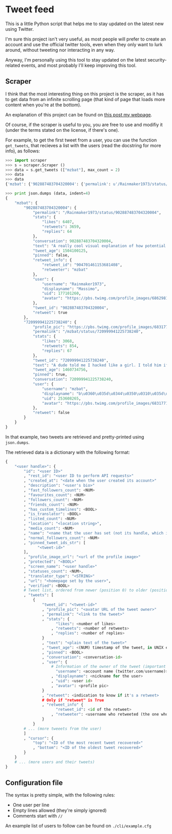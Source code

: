 # Tweet feed

This is a little Python script that helps me to stay updated on the latest new using
Twitter.

I'm sure this project isn't very useful, as most people will prefer to create an account
and use the official twitter tools, even when they only want to lurk around, without
tweeting nor interacting in any way.

Anyway, I'm personally using this tool to stay updated on the latest security-related
events, and most probably I'll keep improving this tool.

## Scraper

I think that the most interesting thing on this project is the scraper, as it has to get
data from an infinite scrolling page (that kind of page that loads more content when
you're at the bottom).

An explanation of this project can be found on
[this post my webpage](https://foo-manroot.github.io/post/scraping/twitter/2017/09/05/scraping-twitter.html).

Of course, if the scraper is useful to you, you are free to use and modifiy it (under the
terms stated on the license, if there's one).

For example, to get the first tweet from a user, you can use the function `get_tweets`,
that recieves a list with the users (read the docstring for more info), as follows:
```python
>>> import scraper
>>> s = scraper.Scraper ()
>>> data = s.get_tweets (["mzbat"], max_count = 2)
>>> data
>>> data
{'mzbat': {'902887483704320004': {'permalink': u'/Rainmaker1973/status/902887483704320004', 'stats': {'likes': 6407, 'retweets': 3659, 'replies': 64}, 'conversation': 902887483704320004, 'text': u'A really cool visual explanation of how potential &amp; kinetic energy are\nexchanged on a trampoline [http://buff.ly/2qhkllZ\xa0](https://t.co/a4NepKyZnj\n"http://buff.ly/2qhkllZ"\n)[pic.twitter.com/gAR1WWBHiu](https://t.co/gAR1WWBHiu)\n\n', 'tweet_age': 1504100125, 'pinned': False, 'retweet_info': {'retweet_id': u'904701461153681408', 'retweeter': u'mzbat'}, 'user': {'username': u'Rainmaker1973', 'displayname': u'Massimo', 'uid': 177101260, 'avatar': u'https://pbs.twimg.com/profile_images/686298118904786944/H4aoP8vA_bigger.jpg'}, 'tweet_id': '902887483704320004', 'retweet': True}, '720999941225738240': {'profile_pic': u'https://pbs.twimg.com/profile_images/683177128943337472/4CSt778e_400x400.jpg', 'permalink': u'/mzbat/status/720999941225738240', 'stats': {'likes': 3068, 'retweets': 854, 'replies': 67}, 'tweet_id': '720999941225738240', 'text': u'A dude told me I hacked like a girl. I told him if he popped shells a little\nfaster, he could too.[pic.twitter.com/PgiyYw41oo](https://t.co/PgiyYw41oo)\n\n', 'tweet_age': 1460734756, 'pinned': True, 'conversation': 720999941225738240, 'user': {'username': u'mzbat', 'displayname': u'b\u0360\u035d\u0344\u0350\u0310\u035d\u030a\u0341a\u030f\u0344\u0343\u0305\u0302\u0313\u030f\u0304t\u0352', 'uid': 253608265, 'avatar': u'https://pbs.twimg.com/profile_images/683177128943337472/4CSt778e_bigger.jpg'}, 'retweet': False}}}

>>> print json.dumps (data, indent=4)
{
    "mzbat": {
        "902887483704320004": {
            "permalink": "/Rainmaker1973/status/902887483704320004",
            "stats": {
                "likes": 6407,
                "retweets": 3659,
                "replies": 64
            },
            "conversation": 902887483704320004,
            "text": "A really cool visual explanation of how potential &amp; kinetic energy are\nexchanged on a trampoline [http://buff.ly/2qhkllZ\u00a0](https://t.co/a4NepKyZnj\n\"http://buff.ly/2qhkllZ\"\n)[pic.twitter.com/gAR1WWBHiu](https://t.co/gAR1WWBHiu)\n\n",
            "tweet_age": 1504100125,
            "pinned": false,
            "retweet_info": {
                "retweet_id": "904701461153681408",
                "retweeter": "mzbat"
            },
            "user": {
                "username": "Rainmaker1973",
                "displayname": "Massimo",
                "uid": 177101260,
                "avatar": "https://pbs.twimg.com/profile_images/686298118904786944/H4aoP8vA_bigger.jpg"
            },
            "tweet_id": "902887483704320004",
            "retweet": true
        },
        "720999941225738240": {
            "profile_pic": "https://pbs.twimg.com/profile_images/683177128943337472/4CSt778e_400x400.jpg",
            "permalink": "/mzbat/status/720999941225738240",
            "stats": {
                "likes": 3068,
                "retweets": 854,
                "replies": 67
            },
            "tweet_id": "720999941225738240",
            "text": "A dude told me I hacked like a girl. I told him if he popped shells a little\nfaster, he could too.[pic.twitter.com/PgiyYw41oo](https://t.co/PgiyYw41oo)\n\n",
            "tweet_age": 1460734756,
            "pinned": true,
            "conversation": 720999941225738240,
            "user": {
                "username": "mzbat",
                "displayname": "b\u0360\u035d\u0344\u0350\u0310\u035d\u030a\u0341a\u030f\u0344\u0343\u0305\u0302\u0313\u030f\u0304t\u0352",
                "uid": 253608265,
                "avatar": "https://pbs.twimg.com/profile_images/683177128943337472/4CSt778e_bigger.jpg"
            },
            "retweet": false
        }
    }
}
```

In that example, two tweets are retrieved and pretty-printed using `json.dumps`.

The retrieved data is a dictionary with the following format:
```python
{
    "<user handle>": {
        "id": "<user ID>"
        , "rest_id": "<user ID to perform API requests>"
        , "created_at": "<date when the user created its account>"
        , "description": "<user's bio>"
        , "fast_followers_count": <NUM>
        , "favourites_count": <NUM>
        , "followers_count": <NUM>
        , "friends_count": <NUM>
        , "has_custom_timelines": <BOOL>
        , "is_translator": <BOOL>
        , "listed_count": <NUM>
        , "location": "<location string>",
        , "media_count": <NUM>
        , "name": "<name that the user has set (not its handle, which is unique)>",
        , "normal_followers_count": <NUM>
        , "pinned_tweet_ids_str": [
              "<tweet-id>"
        ],
        , "profile_image_url": "<url of the profile image>"
        , "protected": "<BOOL>"
        , "screen_name": "<user handle>"
        , "statuses_count": <NUM>,
        , "translator_type": "<STRING>"
        , "url": "<homepage set by the user>",
        , "verified": <BOOL>
        # Tweet list, ordered from newer (position 0) to older (position n)
        , "tweets": [
            {
                "tweet_id": "<tweet-id>"
                , "profile_pic": "<avatar URL of the tweet owner>"
                , "permalink": "<link to the tweet>"
                , "stats": {
                      "likes": <number of likes>
                    , "retweets": <number of retweets>
                    , "replies": <number of replies>
                }
                , "text": "<plain text of the tweet>"
                , "tweet_age": <(NUM) timestamp of the tweet, in UNIX epoch format>
                , "pinned": <BOOL>
                , "conversation": <conversation-id>
                , "user": {
                    # Information of the owner of the tweet (important if it's a retweet)
                      "username": <account name (twitter.com/username)>
                    , "displayname": <nickname for the user>
                    , "uid": <user id>
                    , "avatar": <profile pic>
                }
                , "retweet": <indication to know if it's a retweet>
                # Only if "retweet" is True
                , "retweet_info" {
                      "retweet_id": <id of the retweet>
                    , "retweeter": <username who retweeted (the one whose data is being extracted)>
                }
            }
        # ... (more tweeets from the user)
        ]
        , "cursor": {
            "top": "<ID of the most recent tweet recovered>"
            , "bottom": "<ID of the oldest tweet recovered>"
        }
    }
    # ... (more users and their tweets)
}
```


## Configuration file

The syntax is pretty simple, with the following rules:
  - One user per line
  - Empty lines allowed (they're simply ignored)
  - Comments start with `//`


An example list of users to follow can be found on `./cli/example.cfg`
